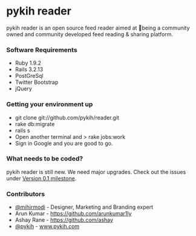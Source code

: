 # pykih reader

pykih reader is an open source feed reader aimed at being a community owned and community developed feed reading & sharing platform.

### Software Requirements

* Ruby 1.9.2
* Rails 3.2.13
* PostGreSql
* Twitter Bootstrap
* jQuery

### Getting your environment up

* git clone git://github.com/pykih/reader.git
* rake db:migrate
* rails s
* Open another terminal and > rake jobs:work
* Sign in Google and you are good to go.

### What needs to be coded?

pykih reader is still new. We need major upgrades. Check out the issues under [Version 0.1 milestone](https://github.com/pykih/reader/issues?milestone=1&page=1&state=open). 

### Contributors

* [@mihirmodi](https://twitter.com/mihirmodi) - Designer, Marketing and Branding expert
* Arun Kumar - https://github.com/arunkumar1ly
* Ashay Rane - https://github.com/ashay
* [@pykih](https://twitter.com/pykih) - www.pykih.com
